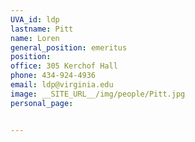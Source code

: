 ```yaml
---
UVA_id: ldp
lastname: Pitt
name: Loren
general_position: emeritus
position:
office: 305 Kerchof Hall
phone: 434-924-4936
email: ldp@virginia.edu
image: __SITE_URL__/img/people/Pitt.jpg
personal_page:


---
```

